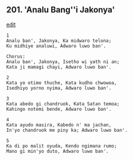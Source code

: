 
## 201.  'Analu Bang''i Jakonya'
[edit](https://docs.google.com/document/d/1TRfvMu7Yl4Bw53iSSG5VcRaekdpm4TyU/edit?mode=html)



    1
    Analu ban', Jakonya, Ka midwaro telona;
    Ku midhiye analuwi, Adwaro luwo ban'.

    Chorus:
    Analu ban', Jakonya, Isetho wi yath ni an;
    Kata ji mamagi chayi, Adwaro luwo ban'.

    2
    Kata yo otimo thuche, Kata kudho chwowoa,
    Isedhiyo yorno nyima, Adwaro luwo ban'.

    3
    Kata abedo gi chandruok, Kata Satan temoa;
    Kahingo notemi bende, Adwaro luwo ban'.

    4
    Kata ayudo masira, Kabedo n' ma jachan,
    In'yo chandruok me piny ka; Adwaro luwo ban'.

    5
    Ka di po malit oyuda, Kendo ngimana rumo;
    Mano gi min'yo duto, Adwaro luwo ban'.

